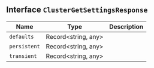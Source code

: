 ## Interface `ClusterGetSettingsResponse`

| Name | Type | Description |
| - | - | - |
| `defaults` | Record<string, any> | &nbsp; |
| `persistent` | Record<string, any> | &nbsp; |
| `transient` | Record<string, any> | &nbsp; |
